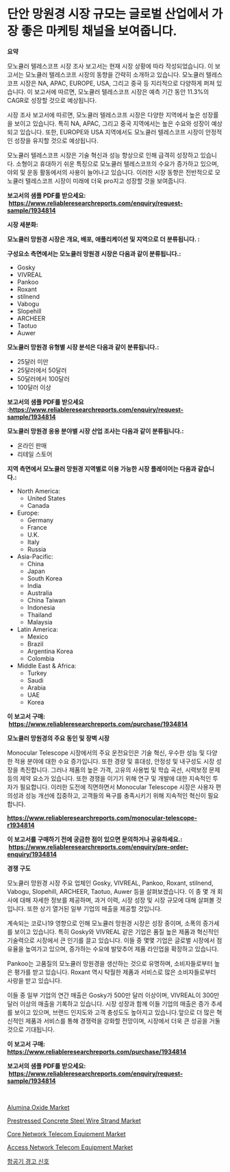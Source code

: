 <p><h1>단안 망원경 시장 규모는 글로벌 산업에서 가장 좋은 마케팅 채널을 보여줍니다.</h1></p><p><strong>요약</strong></p>
<p><p>모노큘러 텔레스코프 시장 조사 보고서는 현재 시장 상황에 따라 작성되었습니다. 이 보고서는 모노큘러 텔레스코프 시장의 동향을 간략히 소개하고 있습니다. 모노큘러 텔레스코프 시장은 NA, APAC, EUROPE, USA, 그리고 중국 등 지리적으로 다양하게 퍼져 있습니다. 이 보고서에 따르면, 모노큘러 텔레스코프 시장은 예측 기간 동안 11.3%의 CAGR로 성장할 것으로 예상됩니다.</p><p>시장 조사 보고서에 따르면, 모노큘러 텔레스코프 시장은 다양한 지역에서 높은 성장률을 보이고 있습니다. 특히 NA, APAC, 그리고 중국 지역에서는 높은 수요와 성장이 예상되고 있습니다. 또한, EUROPE와 USA 지역에서도 모노큘러 텔레스코프 시장이 안정적인 성장을 유지할 것으로 예상됩니다.</p><p>모노큘러 텔레스코프 시장은 기술 혁신과 성능 향상으로 인해 급격히 성장하고 있습니다. 소형이고 휴대하기 쉬운 특징으로 모노큘러 텔레스코프의 수요가 증가하고 있으며, 야외 및 운동 활동에서의 사용이 늘어나고 있습니다. 이러한 시장 동향은 전반적으로 모노큘러 텔레스코프 시장이 미래에 더욱 pro지고 성장할 것을 보여줍니다.</p></p>
<p><strong>보고서의 샘플 PDF를 받으세요: &nbsp;<a href="https://www.reliableresearchreports.com/enquiry/request-sample/1934814">https://www.reliableresearchreports.com/enquiry/request-sample/1934814</a></strong></p>
<p><strong>시장 세분화:</strong></p>
<p><strong> 모노큘러 망원경 시장은 개요, 배포, 애플리케이션 및 지역으로 더 분류됩니다. :</strong></p>
<p><strong>구성요소 측면에서는 모노큘러 망원경 시장은 다음과 같이 분류됩니다.:</strong></p>
<p><ul><li>Gosky</li><li>VIVREAL</li><li>Pankoo</li><li>Roxant</li><li>stilnend</li><li>Vabogu</li><li>Slopehill</li><li>ARCHEER</li><li>Taotuo</li><li>Auwer</li></ul></p>
<p><strong> 모노큘러 망원경 유형별 시장 분석은 다음과 같이 분류됩니다.:</strong></p>
<p><ul><li>25달러 미만</li><li>25달러에서 50달러</li><li>50달러에서 100달러</li><li>100달러 이상</li></ul></p>
<p><strong>보고서의 샘플 PDF를 받으세요 :<a href="https://www.reliableresearchreports.com/enquiry/request-sample/1934814">https://www.reliableresearchreports.com/enquiry/request-sample/1934814</a></strong></p>
<p><strong> 모노큘러 망원경 응용 분야별 시장 산업 조사는 다음과 같이 분류됩니다.:</strong></p>
<p><ul><li>온라인 판매</li><li>리테일 스토어</li></ul></p>
<p><strong>지역 측면에서 모노큘러 망원경 지역별로 이용 가능한 시장 플레이어는 다음과 같습니다.:</strong></p>
<p><ul>
    <li>
        North America:
        <ul>
            <li>United States</li>
            <li>Canada</li>
        </ul>
    </li>
    <li>
        Europe:
        <ul>
            <li>Germany</li>
            <li>France</li>
            <li>U.K.</li>
            <li>Italy</li>
            <li>Russia</li>
        </ul>
    </li>
    <li>
        Asia-Pacific:
        <ul>
            <li>China</li>
            <li>Japan</li>
            <li>South Korea</li>
            <li>India</li>
            <li>Australia</li>
            <li>China Taiwan</li>
            <li>Indonesia</li>
            <li>Thailand</li>
            <li>Malaysia</li>
        </ul>
    </li>
    <li>
        Latin America:
        <ul>
            <li>Mexico</li>
            <li>Brazil</li>
            <li>Argentina Korea</li>
            <li>Colombia</li>
        </ul>
    </li>
    <li>
        Middle East & Africa:
        <ul>
            <li>Turkey</li>
            <li>Saudi</li>
            <li>Arabia</li>
            <li>UAE</li>
            <li>Korea</li>
        </ul>
    </li>
    </ul></p>
<p><strong>이 보고서 구매: &nbsp;<a href="https://www.reliableresearchreports.com/purchase/1934814">https://www.reliableresearchreports.com/purchase/1934814</a></strong></p>
<p><strong>모노큘러 망원경의 주요 동인 및 장벽 시장</strong></p>
<p><p>Monocular Telescope 시장에서의 주요 운전요인은 기술 혁신, 우수한 성능 및 다양한 적용 분야에 대한 수요 증가입니다. 또한 경량 및 휴대성, 안정성 및 내구성도 시장 성장을 촉진합니다. 그러나 제품의 높은 가격, 고유의 사용법 및 학습 곡선, 시력보정 문제 등의 제약 요소가 있습니다. 또한 경쟁을 이기기 위해 연구 및 개발에 대한 지속적인 투자가 필요합니다. 이러한 도전에 직면하면서 Monocular Telescope 시장은 사용자 편의성과 성능 개선에 집중하고, 고객들의 욕구를 충족시키기 위해 지속적인 혁신이 필요합니다.</p></p>
<p><strong><a href="https://www.reliableresearchreports.com/monocular-telescope-r1934814">https://www.reliableresearchreports.com/monocular-telescope-r1934814</a></strong></p>
<p><strong>이 보고서를 구매하기 전에 궁금한 점이 있으면 문의하거나 공유하세요.: &nbsp;<a href="https://www.reliableresearchreports.com/enquiry/pre-order-enquiry/1934814">https://www.reliableresearchreports.com/enquiry/pre-order-enquiry/1934814</a></strong></p>
<p><strong>경쟁 구도</strong></p>
<p><p>모노큘러 망원경 시장 주요 업체인 Gosky, VIVREAL, Pankoo, Roxant, stilnend, Vabogu, Slopehill, ARCHEER, Taotuo, Auwer 등을 살펴보겠습니다. 이 중 몇 개 회사에 대해 자세한 정보를 제공하며, 과거 이력, 시장 성장 및 시장 규모에 대해 살펴볼 것입니다. 또한 상기 열거된 일부 기업의 매출을 제공할 것입니다.</p><p>계속되는 코로나19 영향으로 인해 모노큘러 망원경 시장은 성장 중이며, 소폭의 증가세를 보이고 있습니다. 특히 Gosky와 VIVREAL 같은 기업은 품질 높은 제품과 혁신적인 기술력으로 시장에서 큰 인기를 끌고 있습니다. 이들 중 몇몇 기업은 글로벌 시장에서 점유율을 높여가고 있으며, 증가하는 수요에 발맞추어 제품 라인업을 확장하고 있습니다.</p><p>Pankoo는 고품질의 모노큘러 망원경을 생산하는 것으로 유명하며, 소비자들로부터 높은 평가를 받고 있습니다. Roxant 역시 탁월한 제품과 서비스로 많은 소비자들로부터 사랑을 받고 있습니다.</p><p>이들 중 일부 기업의 연간 매출은 Gosky가 500만 달러 이상이며, VIVREAL이 300만 달러 이상의 매출을 기록하고 있습니다. 시장 성장과 함께 이들 기업의 매출은 증가 추세를 보이고 있으며, 브랜드 인지도와 고객 충성도도 높아지고 있습니다.앞으로 더 많은 혁신적인 제품과 서비스를 통해 경쟁력을 강화할 전망이며, 시장에서 더욱 큰 성공을 거둘 것으로 기대됩니다.</p></p>
<p><strong>이 보고서 구매: &nbsp; <a href="https://www.reliableresearchreports.com/purchase/1934814">https://www.reliableresearchreports.com/purchase/1934814</a></strong></p>
<p><strong>보고서의 샘플 PDF를 받으세요: &nbsp;<a href="https://www.reliableresearchreports.com/enquiry/request-sample/1934814">https://www.reliableresearchreports.com/enquiry/request-sample/1934814</a></strong><strong></strong></p>
<p>&nbsp;</p>
<p><p><a href="https://issuu.com/reportprime-2/docs/alumina-oxide-market-size-2030.pptx">Alumina Oxide Market</a></p><p><a href="https://scarlet-rocket-c63.notion.site/Prestressed-Concrete-Steel-Wire-Strand-Market-Size-and-Growth-Market-Segmentation-Regional-and-Cou-c6e6e54a00934ecc8a047259750e773d">Prestressed Concrete Steel Wire Strand Market</a></p><p><a href="https://github.com/johnbach50/Market-Research-Report-List-2/blob/main/core-network-telecom-equipment-market.md">Core Network Telecom Equipment Market</a></p><p><a href="https://github.com/lylyparadise/Market-Research-Report-List-2/blob/main/access-network-telecom-equipment-market.md">Access Network Telecom Equipment Market</a></p><p><a href="https://github.com/idcefvhkdut6/Market-Research-Report-List-1/blob/main/126705218773.md">항공기 경고 신호</a></p></p>